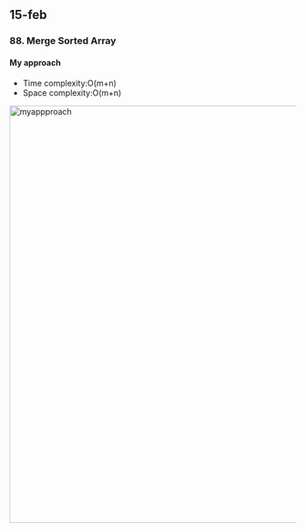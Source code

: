 
##  15-feb 
### 88. Merge Sorted Array
#### My approach
- Time complexity:O(m+n)
- Space complexity:O(m+n)
<img width="733" alt="myappproach" src="https://user-images.githubusercontent.com/56475512/154021675-d204c35c-a35b-4f7b-8829-8f3a09b55b1e.png">
